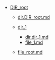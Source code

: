 - <a href = "E:\Node_projects\Node_Way\Jobs\CataloguerFs\CreateCatalog\AFP5_0.1_ctlg_1_to_1\Examples\cleare\DIR_root">DIR_root</a>
  - <a href = "E:\Node_projects\Node_Way\Jobs\CataloguerFs\CreateCatalog\AFP5_0.1_ctlg_1_to_1\Examples\cleare\DIR_root\dir.DIR_root.md">dir.DIR_root.md</a>
  - <a href = "E:\Node_projects\Node_Way\Jobs\CataloguerFs\CreateCatalog\AFP5_0.1_ctlg_1_to_1\Examples\cleare\DIR_root\dir_1">dir_1</a>
    - <a href = "E:\Node_projects\Node_Way\Jobs\CataloguerFs\CreateCatalog\AFP5_0.1_ctlg_1_to_1\Examples\cleare\DIR_root\dir_1\dir.dir_1.md">dir.dir_1.md</a>
    - <a href = "E:\Node_projects\Node_Way\Jobs\CataloguerFs\CreateCatalog\AFP5_0.1_ctlg_1_to_1\Examples\cleare\DIR_root\dir_1\file_1.md">file_1.md</a>
  
  - <a href = "E:\Node_projects\Node_Way\Jobs\CataloguerFs\CreateCatalog\AFP5_0.1_ctlg_1_to_1\Examples\cleare\DIR_root\file_root.md">file_root.md</a>
